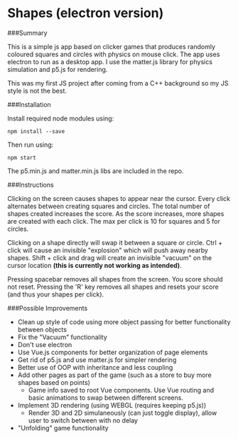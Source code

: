 # Shapes (electron version)

###Summary

This is a simple js app based on clicker games that produces randomly coloured squares and circles with physics on mouse click. 
The app uses electron to run as a desktop app.
I use the matter.js library for physics simulation and p5.js for rendering.

This was my first JS project after coming from a C++ background so my JS style is not the best.

###Installation

Install required node modules using:
```
npm install --save
```

Then run using:
```
npm start
```

The p5.min.js and matter.min.js libs are included in the repo.

###Instructions

Clicking on the screen causes shapes to appear near the cursor. Every click alternates between creating squares and circles.
The total number of shapes created increases the score. As the score increases, more shapes are created with each click. 
The max per click is 10 for squares and 5 for circles.

Clicking on a shape directly will swap it between a square or circle.
Ctrl + click will cause an invisible "explosion" which will push away nearby shapes.
Shift + click and drag will create an invisible "vacuum" on the cursor location **(this is currently not working as intended)**.

Pressing spacebar removes all shapes from the screen. You score should not reset.
Pressing the 'R' key removes all shapes and resets your score (and thus your shapes per click).

###Possible Improvements

- Clean up style of code using more object passing for better functionality between objects
- Fix the "Vacuum" functionality
- Don't use electron
- Use Vue.js components for better organization of page elements
- Get rid of p5.js and use matter.js for simpler rendering
- Better use of OOP with inheritance and less coupling
- Add other pages as part of the game (such as a store to buy more shapes based on points)
   - Game info saved to root Vue components. Use Vue routing and basic animations to swap between different screens.
- Implement 3D rendering (using WEBGL (requires keeping p5.js))
   - Render 3D and 2D simulaneously (can just toggle display), allow user to switch between with no delay
- "Unfolding" game functionality